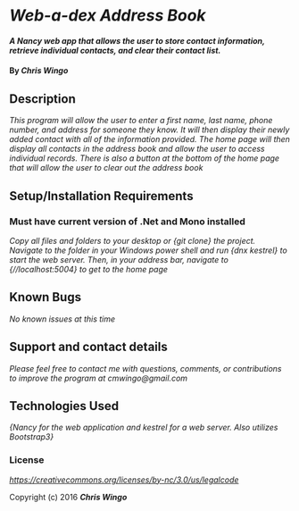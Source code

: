 # _Web-a-dex Address Book_

#### _A Nancy web app that allows the user to store contact information, retrieve individual contacts, and clear their contact list._

#### By _**Chris Wingo**_

## Description

_This program will allow the user to enter a first name, last name, phone number, and address for someone they know. It will then display their newly added contact with all of the information provided. The home page will then display all contacts in the address book and allow the user to access individual records. There is also a button at the bottom of the home page that will allow the user to clear out the address book_


## Setup/Installation Requirements

### Must have current version of .Net and Mono installed
_Copy all files and folders to your desktop or {git clone} the project. Navigate to the folder in your Windows power shell and run {dnx kestrel} to start the web server. Then, in your address bar, navigate to {//localhost:5004} to get to the home page_

## Known Bugs

_No known issues at this time_

## Support and contact details

_Please feel free to contact me with questions, comments, or contributions to improve the program at cmwingo@gmail.com_

## Technologies Used

_{Nancy for the web application and kestrel for a web server. Also utilizes Bootstrap3}_

### License

*https://creativecommons.org/licenses/by-nc/3.0/us/legalcode*

Copyright (c) 2016 **_Chris Wingo_**

